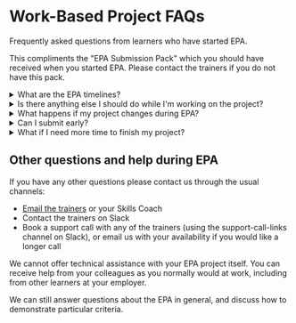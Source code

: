 # Work-Based Project FAQs

Frequently asked questions from learners who have started EPA.

This compliments the "EPA Submission Pack" which you should have received when you started EPA. Please contact the trainers if you do not have this pack.

<details markdown="1">
<summary markdown="1">
What are the EPA timelines?
</summary>

Before your project starts the timelines are somewhat flexible so if you have concerns do speak to a trainer but these typically look like:
* With assistance from the preparation materials and work in Module 15, you will put together a draft project plan & submit that via Aptem by the end of Module 15
* With feedback from the trainers we will refine that plan so that it is ready to submit by the end of Module 16, along with two forms signed by yourself, by us, and by your manager.
* Your paperwork is then submitted when ready and typically your project will start three weeks later
  * BCS will confirm once you're ready to start, but often don't do so until the day the project is scheduled, so don't worry if you haven't heard in advance

The EPA window itself then covers a period of 16 weeks. This starts with a core 12 weeks for you to implement the project:
* Approximately 4 weeks into your project, BCS should schedule your Professional Discussion
  * At this point we'll also offer to coordinate a 1-1 preparation session
  * The assessment itself then typically takes place around the 6th week of your project
  * If you pass this discussion, BCS will _not_ give us any confirmation, you'll only receive feedback and a grade after completing the full Practical Assessment. If you were to fail this assessment, BCS would let us know so that we can organise a re-sit, so consider no news is good news at this stage!
* Approximately 8 weeks into your project we'll organise a review with you to see how things are going and provide any advice for where you might want to focus effort

You then have one additional week for you to gather & submit your evidence & presentation. Once that has been submitted, BCS will look to book in your Practical Assessment slot. The assessment itself typically takes place in week 15 or 16 to allow the assessor at least a week to familiarise themselves with your evidence.

After you've taken the Practical Assessment, BCS will usually provide feedback including your grade after approximately a week, so we'll be in touch to let you know how it went!

</details>

<details markdown="1">
<summary markdown="1">
Is there anything else I should do while I'm working on the project?
</summary>

It is worth keeping some notes as you go to make it easier for you to fill in the Declaration Form and put together your evidence and presentation.
In particular, keep notes of:

* What you’ve worked on
* Roughly how long you’ve spent on-project each week
* How you have demonstrated each KSB + assessment criteria, and which ones you still need to demonstrate
  * You could do this by ticking off the KSBs on your project plan, or filling in the declaration form as you go

Your Professional Discussion interview will be scheduled for approximately half way through your project, BCS will send the invitation directly.
</details>

<details markdown="1">
<summary markdown="1">
What happens if my project changes during EPA?
</summary>

Your work based project must have real business value, so it will also be affected by changes to business requirements during the project.
**As long as you can still demonstrate all the KSBs and criteria**, changes to your project are nothing to worry about and will not affect your grade.
When you fill in the declaration form at the end you will submit an updated KSB mapping where you can detail any differences from your original project plan.

If you're not sure whether you will still be able to fulfil all the KSBs/criteria, or you are now planning to demonstrate the KSBs/criteria in a significantly different way, then please get in contact with the trainers.
We can assist you in finding alternative paths to demonstrating the KSBs/criteria.
</details>

<details markdown="1">
<summary markdown="1">
Can I submit early?
</summary>

It is generally fine to submit a few weeks before your submission deadline, though please let the trainers or your Skills Coach know ahead of time.

If you need to have your Practical Assessment early, because, for example, you'll be on leave, please contact a trainer urgently, as this needs arranging with BCS and may not always be possible.
</details>

<details markdown="1">
<summary markdown="1">
What if I need more time to finish my project?
</summary>

It is worth noting that the business project doesn't have to be finished by your EPA deadline, you just need to have demonstrated the required criteria.

It may be possible to extend the EPA window in exceptional circumstances.
Please contact the trainers or your Skills Coach to discuss requesting an extension.
</details>

## Other questions and help during EPA

If you have any other questions please contact us through the usual channels:

* [Email the trainers](mailto:DevOpsDelivery@corndel.com) or your Skills Coach
* Contact the trainers on Slack
* Book a support call with any of the trainers (using the support-call-links channel on Slack), or email us with your availability if you would like a longer call

We cannot offer technical assistance with your EPA project itself.
You can receive help from your colleagues as you normally would at work, including from other learners at your employer.

We can still answer questions about the EPA in general, and discuss how to demonstrate particular criteria.
